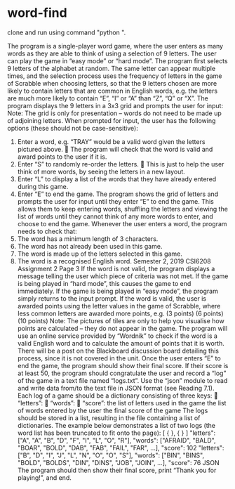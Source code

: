 # word-find

clone and run using command "python <file-name>".

The program is a single-player word game, where the user enters as many words as they are able to think of using a selection of 9 letters. The user can play the game in “easy mode” or “hard mode”.
The program first selects 9 letters of the alphabet at random. The same letter can appear multiple times, and the selection process uses the frequency of letters in the game of Scrabble when choosing letters, so that the 9 letters chosen are more likely to contain letters that are common in English words, e.g. the letters are much more likely to contain “E”, “I” or “A” than “Z”, “Q” or “X”.
The program displays the 9 letters in a 3x3 grid and prompts the user for input:
Note: The grid is only for presentation – words do not need to be made up of adjoining letters.
When prompted for input, the user has the following options (these should not be case-sensitive):
1. Enter a word, e.g. “TRAY” would be a valid word given the letters pictured above.  The program will check that the word is valid and award points to the user if it is.
2. Enter “S” to randomly re-order the letters.
 This is just to help the user think of more words, by seeing the letters in a new layout.
3. Enter “L” to display a list of the words that they have already entered during this game.
4. Enter “E” to end the game.
The program shows the grid of letters and prompts the user for input until they enter “E” to end the game. This allows them to keep entering words, shuffling the letters and viewing the list of words until they cannot think of any more words to enter, and choose to end the game.
Whenever the user enters a word, the program needs to check that:
1. The word has a minimum length of 3 characters.
2. The word has not already been used in this game.
3. The word is made up of the letters selected in this game.
4. The word is a recognised English word.
 Semester 2, 2019 CSI6208 Assignment 2 Page 3
 If the word is not valid, the program displays a message telling the user which piece of criteria was not met. If the game is being played in “hard mode”, this causes the game to end immediately. If the game is being played in “easy mode”, the program simply returns to the input prompt.
If the word is valid, the user is awarded points using the letter values in the game of Scrabble, where less common letters are awarded more points, e.g.
(3 points) (6 points) (10 points)
Note: The pictures of tiles are only to help you visualise how points are calculated – they do not appear in the game.
The program will use an online service provided by “Wordnik” to check if the word is a valid English word and to calculate the amount of points that it is worth. There will be a post on the Blackboard discussion board detailing this process, since it is not covered in the unit.
Once the user enters “E” to end the game, the program should show their final score.
If their score is at least 50, the program should congratulate the user and record a “log” of the game in a text file named “logs.txt”. Use the “json” module to read and write data from/to the text file in JSON format (see Reading 7.1). Each log of a game should be a dictionary consisting of three keys:
 “letters”:
 “words”:
 “score”:
the list of letters used in the game the list of words entered by the user the final score of the game
The logs should be stored in a list, resulting in the file containing a list of dictionaries. The example below demonstrates a list of two logs (the word list has been truncated to fit onto the page):
[
{
}, {
} ]
"letters": ["A", "A", "B", "D", "F", "I", "L", "O", "R"],
"words": ["AFRAID", "BALD", "BOAR", "BOLD", "DAB", "FAB", "FAIL", "FAR", ...], "score": 102
"letters": ["B", "D", "I", "J", "L", "N", "O", "O", "S"],
"words": ["BIN", "BINS", "BOLD", "BOLDS", "DIN", "DINS", "JOB", "JOIN", ...], "score": 76
JSON
The program should then show their final score, print “Thank you for playing!”, and end.
